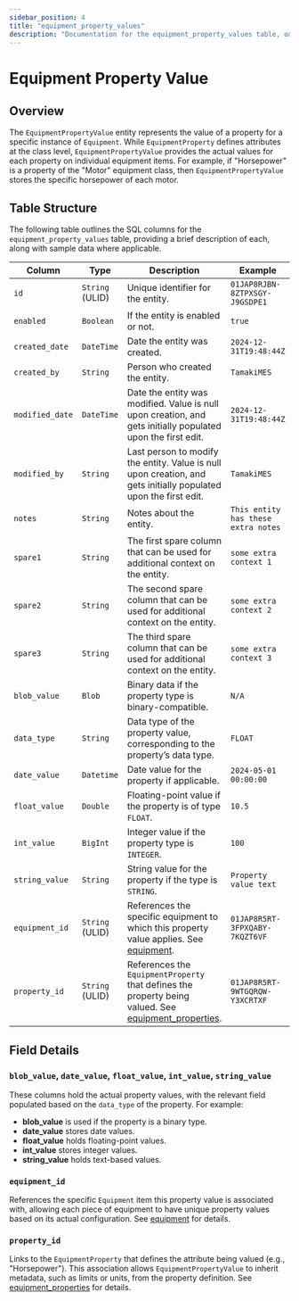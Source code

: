 ```yaml
---
sidebar_position: 4
title: "equipment_property_values"
description: "Documentation for the equipment_property_values table, outlining its columns and structure."
---
```


# Equipment Property Value

## Overview

The `EquipmentPropertyValue` entity represents the value of a property for a specific instance of `Equipment`. While
`EquipmentProperty` defines attributes at the class level, `EquipmentPropertyValue` provides the actual values for each
property on individual equipment items. For example, if "Horsepower" is a property of the "Motor" equipment class, then
`EquipmentPropertyValue` stores the specific horsepower of each motor.

## Table Structure

The following table outlines the SQL columns for the `equipment_property_values` table, providing a brief description of
each, along with sample data where applicable.

| Column          | Type            | Description                                                                                                                                   | Example                             |
|-----------------|-----------------|-----------------------------------------------------------------------------------------------------------------------------------------------|-------------------------------------|
| `id`            | `String` (ULID) | Unique identifier for the entity.                                                                                                             | `01JAP8RJBN-8ZTPXSGY-J9GSDPE1`      |
| `enabled`       | `Boolean`       | If the entity is enabled or not.                                                                                                              | `true`                              |
| `created_date`  | `DateTime`      | Date the entity was created.                                                                                                                  | `2024-12-31T19:48:44Z`              |
| `created_by`    | `String`        | Person who created the entity.                                                                                                                | `TamakiMES`                         |
| `modified_date` | `DateTime`      | Date the entity was modified. Value is null upon creation, and gets initially populated upon the first edit.                                  | `2024-12-31T19:48:44Z`              |
| `modified_by`   | `String`        | Last person to modify the entity. Value is null upon creation, and gets initially populated upon the first edit.                              | `TamakiMES`                         |
| `notes`         | `String`        | Notes about the entity.                                                                                                                       | `This entity has these extra notes` |
| `spare1`        | `String`        | The first spare column that can be used for additional context on the entity.                                                                 | `some extra context 1`              |
| `spare2`        | `String`        | The second spare column that can be used for additional context on the entity.                                                                | `some extra context 2`              |
| `spare3`        | `String`        | The third spare column that can be used for additional context on the entity.                                                                 | `some extra context 3`              |
| `blob_value`    | `Blob`          | Binary data if the property type is binary-compatible.                                                                                        | `N/A`                               |
| `data_type`     | `String`        | Data type of the property value, corresponding to the property’s data type.                                                                   | `FLOAT`                             |
| `date_value`    | `Datetime`      | Date value for the property if applicable.                                                                                                    | `2024-05-01 00:00:00`               |
| `float_value`   | `Double`        | Floating-point value if the property is of type `FLOAT`.                                                                                      | `10.5`                              |
| `int_value`     | `BigInt`        | Integer value if the property type is `INTEGER`.                                                                                              | `100`                               |
| `string_value`  | `String`        | String value for the property if the type is `STRING`.                                                                                        | `Property value text`               |
| `equipment_id`  | `String` (ULID) | References the specific equipment to which this property value applies. See [equipment](../equipment-model/equipment).                        | `01JAP8R5RT-3FPXQABY-7KQZT6VF`      |
| `property_id`   | `String` (ULID) | References the `EquipmentProperty` that defines the property being valued. See [equipment_properties](../equipment-model/equipment-property). | `01JAP8R5RT-9WTGQRQW-Y3XCRTXF`      |

## Field Details

### `blob_value`, `date_value`, `float_value`, `int_value`, `string_value`

These columns hold the actual property values, with the relevant field populated based on the `data_type` of the
property. For example:

- **blob_value** is used if the property is a binary type.
- **date_value** stores date values.
- **float_value** holds floating-point values.
- **int_value** stores integer values.
- **string_value** holds text-based values.

### `equipment_id`

References the specific `Equipment` item this property value is associated with, allowing each piece of equipment to
have unique property values based on its actual configuration.
See [equipment](../equipment-model/equipment) for details.

### `property_id`

Links to the `EquipmentProperty` that defines the attribute being valued (e.g., "Horsepower"). This association allows
`EquipmentPropertyValue` to inherit metadata, such as limits or units, from the property definition.
See [equipment_properties](../equipment-model/equipment-property) for details.
